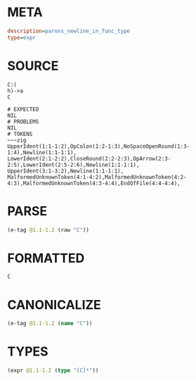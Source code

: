 # META
~~~ini
description=parens_newline_in_func_type
type=expr
~~~
# SOURCE
~~~roc
C:(
h)->a
C
~~~
~~~
# EXPECTED
NIL
# PROBLEMS
NIL
# TOKENS
~~~zig
UpperIdent(1:1-1:2),OpColon(1:2-1:3),NoSpaceOpenRound(1:3-1:4),Newline(1:1-1:1),
LowerIdent(2:1-2:2),CloseRound(2:2-2:3),OpArrow(2:3-2:5),LowerIdent(2:5-2:6),Newline(1:1-1:1),
UpperIdent(3:1-3:2),Newline(1:1-1:1),
MalformedUnknownToken(4:1-4:2),MalformedUnknownToken(4:2-4:3),MalformedUnknownToken(4:3-4:4),EndOfFile(4:4-4:4),
~~~
# PARSE
~~~clojure
(e-tag @1.1-1.2 (raw "C"))
~~~
# FORMATTED
~~~roc
C
~~~
# CANONICALIZE
~~~clojure
(e-tag @1.1-1.2 (name "C"))
~~~
# TYPES
~~~clojure
(expr @1.1-1.2 (type "[C]*"))
~~~
